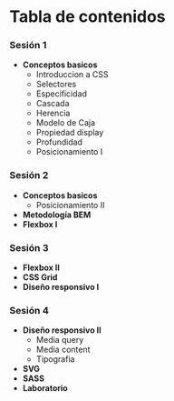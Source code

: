 # Tabla de contenidos

### Sesión 1

- **Conceptos basicos**
  - Introduccion a CSS
  - Selectores
  - Especificidad
  - Cascada
  - Herencia
  - Modelo de Caja
  - Propiedad display
  - Profundidad
  - Posicionamiento I

### Sesión 2

- **Conceptos basicos**
  - Posicionamiento II
- **Metodología BEM**
- **Flexbox I**

### Sesión 3

- **Flexbox II**
- **CSS Grid**
- **Diseño responsivo I**

### Sesión 4

- **Diseño responsivo II**
  - Media query
  - Media content
  - Tipografia
- **SVG**
- **SASS**
- **Laboratorio**
